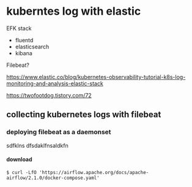 # kuberntes log with elastic

EFK stack

- fluentd
- elasticsearch
- kibana

Filebeat?


https://www.elastic.co/blog/kubernetes-observability-tutorial-k8s-log-monitoring-and-analysis-elastic-stack

https://twofootdog.tistory.com/72


## collecting kubernetes logs with filebeat

### deploying filebeat as a daemonset



sdfklns
dfsdaklfnsaldkfn

#### download 

```
$ curl -LfO 'https://airflow.apache.org/docs/apache-airflow/2.1.0/docker-compose.yaml'
```


